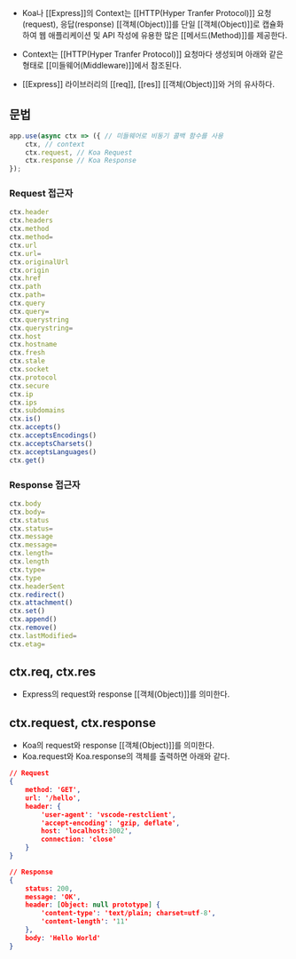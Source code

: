 - Koa나 [[Express]]의 Context는 [[HTTP(Hyper Tranfer Protocol)]] 요청(request), 응답(response) [[객체(Object)]]를 단일 [[객체(Object)]]로 캡슐화하여 웹 애플리케이션 및 API 작성에 유용한 많은 [[메서드(Method)]]를 제공한다.

- Context는 [[HTTP(Hyper Tranfer Protocol)]] 요청마다 생성되며 아래와 같은 형태로 [[미들웨어(Middleware)]]에서 참조된다.

- [[Express]] 라이브러리의 [[req]], [[res]] [[객체(Object)]]와 거의 유사하다.


## 문법

```js
app.use(async ctx => ({ // 미들웨어로 비동기 콜백 함수를 사용
	ctx, // context 
	ctx.request, // Koa Request
	ctx.response // Koa Response 
});
```

### Request 접근자

```js
ctx.header 
ctx.headers 
ctx.method 
ctx.method= 
ctx.url 
ctx.url= 
ctx.originalUrl 
ctx.origin
ctx.href
ctx.path
ctx.path= 
ctx.query 
ctx.query= 
ctx.querystring
ctx.querystring= 
ctx.host 
ctx.hostname
ctx.fresh 
ctx.stale 
ctx.socket
ctx.protocol
ctx.secure 
ctx.ip 
ctx.ips
ctx.subdomains
ctx.is() 
ctx.accepts()
ctx.acceptsEncodings()
ctx.acceptsCharsets()
ctx.acceptsLanguages()
ctx.get()
```

### Response 접근자

```js
ctx.body 
ctx.body= 
ctx.status 
ctx.status= 
ctx.message 
ctx.message= 
ctx.length= 
ctx.length 
ctx.type= 
ctx.type 
ctx.headerSent 
ctx.redirect() 
ctx.attachment() 
ctx.set() 
ctx.append()
ctx.remove() 
ctx.lastModified= 
ctx.etag=
```


## ctx.req, ctx.res

- Express의 request와 response [[객체(Object)]]를 의미한다.


## ctx.request, ctx.response

- Koa의 request와 response [[객체(Object)]]를 의미한다.
- Koa.request와 Koa.response의 객체를 출력하면 아래와 같다.

```json
// Request
{ 
	method: 'GET', 
	url: '/hello',
	header: { 
		'user-agent': 'vscode-restclient',
		'accept-encoding': 'gzip, deflate',
		host: 'localhost:3002', 
		connection: 'close' 
	} 
}

// Response
{ 
	status: 200, 
	message: 'OK', 
	header: [Object: null prototype] { 
		'content-type': 'text/plain; charset=utf-8',
		'content-length': '11' 
	},
	body: 'Hello World' 
}
```

